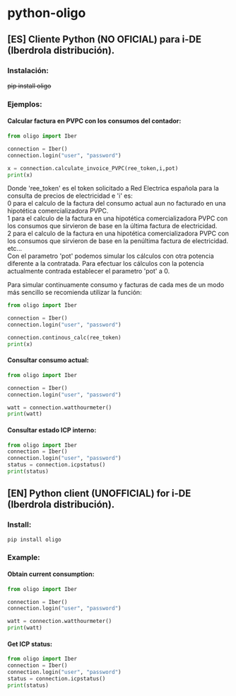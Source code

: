 # python-oligo

## [ES] Cliente Python (NO OFICIAL) para i-DE (Iberdrola distribución).
### Instalación:

~~pip install oligo~~

### Ejemplos:
#### Calcular factura en PVPC con los consumos del contador:

```python
from oligo import Iber

connection = Iber()
connection.login("user", "password")

x = connection.calculate_invoice_PVPC(ree_token,i,pot)
print(x)
```
Donde 'ree_token' es el token solicitado a Red Electrica española para la consulta de precios de electricidad e 'i' es:  
0 para el calculo de la factura del consumo actual aun no facturado en una hipotética comercializadora PVPC.  
1 para el calculo de la factura en una hipotética comercializadora PVPC con los consumos que sirvieron de base en la última factura de electricidad.  
2 para el calculo de la factura en una hipotética comercializadora PVPC con los consumos que sirvieron de base en la penúltima factura de electricidad.  
etc...  
Con el parametro 'pot' podemos simular los cálculos con otra potencia diferente a la contratada. Para efectuar los cálculos con la potencia actualmente contrada establecer el parametro 'pot' a 0.

Para simular continuamente consumo y facturas de cada mes de un modo más sencillo se recomienda utilizar la función:
```python
from oligo import Iber

connection = Iber()
connection.login("user", "password")

connection.continous_calc(ree_token)
print(x)
```

#### Consultar consumo actual:

```python
from oligo import Iber

connection = Iber()
connection.login("user", "password")

watt = connection.watthourmeter()
print(watt)
```
#### Consultar estado ICP interno:

```python
from oligo import Iber
connection = Iber()
connection.login("user", "password")
status = connection.icpstatus()
print(status)
```
## [EN] Python client (UNOFFICIAL) for i-DE (Iberdrola distribución).
### Install:

```
pip install oligo
```
### Example:
#### Obtain current consumption:

```python
from oligo import Iber

connection = Iber()
connection.login("user", "password")

watt = connection.watthourmeter()
print(watt)
```
#### Get ICP status:

```python
from oligo import Iber
connection = Iber()
connection.login("user", "password")
status = connection.icpstatus()
print(status)
```
